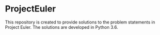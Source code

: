 # ProjectEuler

This repository is created to provide solutions to the problem statements in Project Euler.
The solutions are developed in Python 3.6.
 